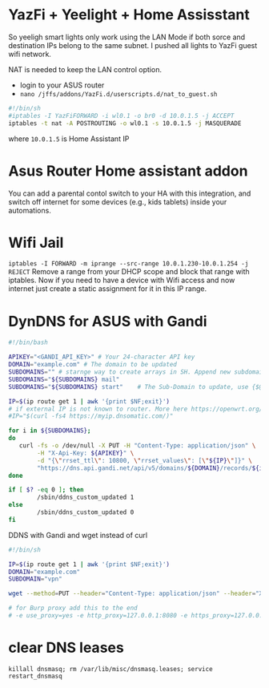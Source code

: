 # YazFi + Yeelight + Home Assisstant
So yeeligh smart lights only work using the LAN Mode if both sorce and destination IPs belong to the same subnet.
I pushed all lights to YazFi guest wifi network.

NAT is needed to keep the LAN control option.
* login to your ASUS router
* ```nano /jffs/addons/YazFi.d/userscripts.d/nat_to_guest.sh```
```bash
#!/bin/sh
#iptables -I YazFiFORWARD -i wl0.1 -o br0 -d 10.0.1.5 -j ACCEPT
iptables -t nat -A POSTROUTING -o wl0.1 -s 10.0.1.5 -j MASQUERADE
```
where ```10.0.1.5``` is Home Assistant IP

# Asus Router Home assistant addon
You can add a parental contol switch to your HA with this integration, and switch off internet for some devices (e.g., kids tablets) inside your automations. 

# Wifi Jail
```iptables -I FORWARD -m iprange --src-range 10.0.1.230-10.0.1.254 -j REJECT```
Remove a range from your DHCP scope and block that range with iptables. 
Now if you need to have a device with Wifi access and now internet just create a static assignment for it in this IP range.

# DynDNS for ASUS with Gandi

```bash
#!/bin/bash

APIKEY="<GANDI_API_KEY>" # Your 24-character API key
DOMAIN="example.com" # The domain to be updated
SUBDOMAINS="" # starnge way to create arrays in SH. Append new subdomain to existing array every time
SUBDOMAINS="${SUBDOMAINS} mail"
SUBDOMAINS="${SUBDOMAINS} start"    # The Sub-Domain to update, use {$@,*} to update base domain (*.example.com), or change to "home" for home.example     >

IP=$(ip route get 1 | awk '{print $NF;exit}')
# if external IP is not known to router. More here https://openwrt.org/docs/guide-user/services/ddns/client#detecting_public_ip
#IP="$(curl -fs4 https://myip.dnsomatic.com/)"

for i in ${SUBDOMAINS};
do
   curl -fs -o /dev/null -X PUT -H "Content-Type: application/json" \
        -H "X-Api-Key: ${APIKEY}" \
        -d "{\"rrset_ttl\": 10800, \"rrset_values\": [\"${IP}\"]}" \
        "https://dns.api.gandi.net/api/v5/domains/${DOMAIN}/records/${i}/A"
done

if [ $? -eq 0 ]; then
        /sbin/ddns_custom_updated 1
else
        /sbin/ddns_custom_updated 0
fi
```
DDNS with Gandi and wget instead of curl
```bash
#!/bin/sh

IP=$(ip route get 1 | awk '{print $NF;exit}')
DOMAIN="example.com"
SUBDOMAIN="vpn"

wget --method=PUT --header="Content-Type: application/json" --header="X-Api-Key: <YOUR_TOKEN_HERE>" --body-data='{"rrset_ttl": 10800, "rrset_values": ["'${IP}'"]}' https://dns.api.gandi.net/api/v5/domains/${DOMAIN}/records/${SUBDOMAIN}/A 

# for Burp proxy add this to the end
# -e use_proxy=yes -e http_proxy=127.0.0.1:8080 -e https_proxy=127.0.0.1:8080 --no-check-certificate
```

# clear DNS leases
```killall dnsmasq; rm /var/lib/misc/dnsmasq.leases; service restart_dnsmasq```
